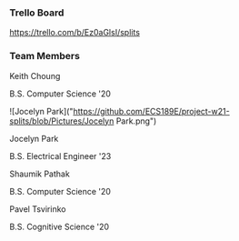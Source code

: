 ### Trello Board
https://trello.com/b/Ez0aGlsI/splits

### Team Members
Keith Choung

B.S. Computer Science '20


![Jocelyn Park]("https://github.com/ECS189E/project-w21-splits/blob/Pictures/Jocelyn Park.png")

Jocelyn Park

B.S. Electrical Engineer '23


Shaumik Pathak

B.S. Computer Science '20


Pavel Tsvirinko

B.S. Cognitive Science '20
